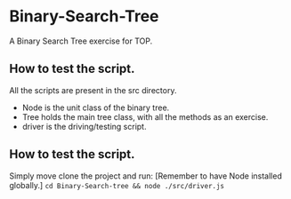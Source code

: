 # Binary-Search-Tree
A Binary Search Tree exercise for TOP.

## How to test the script.
All the scripts are present in the src directory.
- Node is the unit class of the binary tree.
- Tree holds the main tree class, with all the methods as an exercise.
- driver is the driving/testing script.

## How to test the script.
Simply move clone the project and run: [Remember to have Node installed globally.]
```cd Binary-Search-tree && node ./src/driver.js```